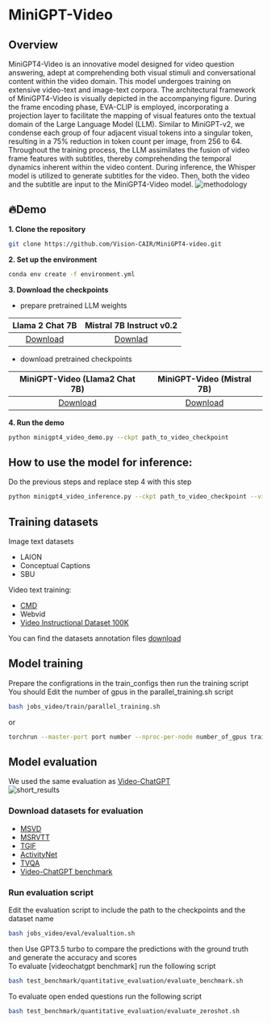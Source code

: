 # MiniGPT-Video
<!-- technical report link  -->
<!-- demo link  -->
## Overview
MiniGPT4-Video is an innovative model designed for video question answering, adept at comprehending both visual stimuli and conversational content within the video domain. This model undergoes training on extensive video-text and image-text corpora. The architectural framework of MiniGPT4-Video is visually depicted in the accompanying figure. During the frame encoding phase, EVA-CLIP is employed, incorporating a projection layer to facilitate the mapping of visual features onto the textual domain of the Large Language Model (LLM). Similar to MiniGPT-v2, we condense each group of four adjacent visual tokens into a singular token, resulting in a 75% reduction in token count per image, from 256 to 64. Throughout the training process, the LLM assimilates the fusion of video frame features with subtitles, thereby comprehending the temporal dynamics inherent within the video content. During inference, the Whisper model is utilized to generate subtitles for the video. Then, both the video and the subtitle are input to the MiniGPT4-Video model.
![methodology](repo_imgs/short_video_figure_new.jpg)

## :fire:Demo
**1. Clone the repository** <br>
```bash
git clone https://github.com/Vision-CAIR/MiniGPT4-video.git
```
**2. Set up the environment** <br>
```bash
conda env create -f environment.yml
```
**3. Download the checkpoints**

+ prepare pretrained LLM weights

|                            Llama 2 Chat 7B                             |                                           Mistral 7B Instruct v0.2                  |
:------------------------------------------------------------------------------------------------:|:----------------------------------------------------------------------------------------------:
| [Download](https://huggingface.co/meta-llama/Llama-2-7b-chat-hf/tree/main) | [Downlad](https://huggingface.co/mistralai/Mistral-7B-Instruct-v0.2) |

+ download pretrained checkpoints

| MiniGPT-Video (Llama2 Chat 7B) | MiniGPT-Video (Mistral 7B) |
:------------------------------------------------------------------------------------------------:|:----------------------------------------------------------------------------------------------:
| [Download](https://huggingface.co/Vision-CAIR/MiniGPT4-Video/blob/main/checkpoints/video_llama_checkpoint_best.pth) | [Download](https://huggingface.co/Vision-CAIR/MiniGPT4-Video/blob/main/checkpoints/video_mistral_all_checkpoint_last.pth) |

**4. Run the demo** <br>
```bash
python minigpt4_video_demo.py --ckpt path_to_video_checkpoint
```
## How to use the model for inference:
Do the previous steps and replace step 4 with this step 
```bash
python minigpt4_video_inference.py --ckpt path_to_video_checkpoint --video_path path_to_video --question "Your question here" 
```
## Training datasets

Image text datasets<br>
+ LAION <br>
+ Conceptual Captions <br>
+ SBU <br>

Video text training:<br>

+ [CMD](https://www.robots.ox.ac.uk/~vgg/data/condensed-movies/) <br>
+ Webvid <br> <!-- -[Webvid](https://huggingface.co/datasets/TempoFunk/webvid-10M?row=2)  -->
+ [Video Instructional Dataset 100K](https://huggingface.co/datasets/MBZUAI/VideoInstruct-100K) <br>

You can find the datasets annotation files [download](https://huggingface.co/Vision-CAIR/MiniGPT4-Video/tree/main/datasets) <br>

## Model training
Prepare the configrations in the train_configs then run the training script <br>
You should Edit the number of gpus in the parallel_training.sh script
```bash
bash jobs_video/train/parallel_training.sh 
```
or 
``` bash
torchrun --master-port port number --nproc-per-node number_of_gpus train.py --job_name "job_name" --cfg-path "train cfg_path"
```

## Model evaluation
We used the same evaluation as [Video-ChatGPT](https://mbzuai-oryx.github.io/Video-ChatGPT/)<br>
![short_results](repo_imgs/short_results.PNG)

### Download datasets for evaluation
+ [MSVD](https://www.cs.utexas.edu/users/ml/clamp/videoDescription/) <br>
+ [MSRVTT](https://cove.thecvf.com/datasets/839) <br>
+ [TGIF](https://github.com/YunseokJANG/tgif-qa/blob/master/dataset/README.md) <br>
+ [ActivityNet](https://mbzuaiac-my.sharepoint.com/:u:/g/personal/hanoona_bangalath_mbzuai_ac_ae/ESa302OCJMNHsMk7wuBbQc8BZH5CqlcdCWiSpXynQZDfAQ?e=CrOPbm) <br>
+ [TVQA](https://tvqa.cs.unc.edu/) <br>
+ [Video-ChatGPT benchmark](https://mbzuai-oryx.github.io/Video-ChatGPT/) <br>

### Run evaluation script
Edit the evaluation script to include the path to the checkpoints and the dataset name 
```bash
bash jobs_video/eval/evalualtion.sh
```
then Use GPT3.5 turbo to compare the predictions with the ground truth and generate the accuracy and scores <br>
To evaluate [videochatgpt benchmark] run the following script <br>
```bash
bash test_benchmark/quantitative_evaluation/evaluate_benchmark.sh
```
To evaluate open ended questions run the following script <br>
```bash
bash test_benchmark/quantitative_evaluation/evaluate_zeroshot.sh
```
